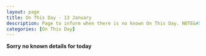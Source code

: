 ```yaml
---
layout: page
title: On This Day - 13 January
description: Page to inform when there is no known On This Day. NOTE&#58; There may still be comments.
categories: [On This Day]
---
```


**Sorry no known details for today**
